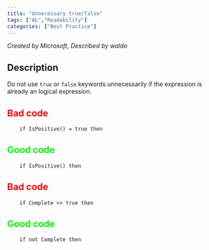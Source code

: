 ```yaml
---
title: "Unnecessary true/false"
tags: ["AL","Readability"]
categories: ["Best Practice"]
---
```


_Created by Microsoft, Described by waldo_

## Description
Do not use `true` or `false` keywords unnecessarily if the expression is already an logical expression.

## <span style="color:red">Bad code</span>

```al
    if IsPositive() = true then  
```

## <span style="color:lime">Good code</span>

```al
    if IsPositive() then  
```

## <span style="color:red">Bad code</span>

```al
    if Complete <> true then  
```

## <span style="color:lime">Good code</span>

```al
    if not Complete then
```

